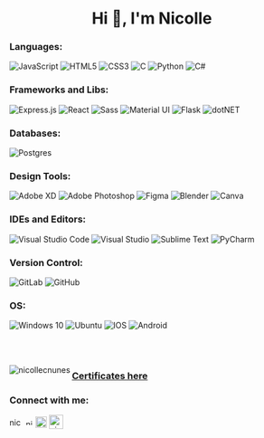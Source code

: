 <h1 align="center">Hi 👋, I'm Nicolle</h1>

<h3 align="left">Languages:</h3>
<p align="left">
<img alt="JavaScript" src="https://img.shields.io/badge/javascript-%23323330.svg?style=for-the-badge&logo=javascript&logoColor=%23F7DF1E"/>
<img alt="HTML5" src="https://img.shields.io/badge/html5-%23E34F26.svg?style=for-the-badge&logo=html5&logoColor=white"/>
<img alt="CSS3" src="https://img.shields.io/badge/css3-%231572B6.svg?style=for-the-badge&logo=css3&logoColor=white"/>
<img alt="C" src="https://img.shields.io/badge/c-%2300599C.svg?style=for-the-badge&logo=c&logoColor=white"/>
<img alt="Python" src="https://img.shields.io/badge/python-%2314354C.svg?style=for-the-badge&logo=python&logoColor=white"/>
<img alt="C#" src="https://img.shields.io/badge/c%23-%23239120.svg?style=for-the-badge&logo=c-sharp&logoColor=white"/>
</p>

<h3 align="left">Frameworks and Libs:</h3>
<p align="left">
<img alt="Express.js" src="https://img.shields.io/badge/express.js-%23404d59.svg?style=for-the-badge&logo=express&logoColor=%2361DAFB"/>
<img alt="React" src="https://img.shields.io/badge/react-%2320232a.svg?style=for-the-badge&logo=react&logoColor=%2361DAFB"/>
<img alt="Sass" src="https://img.shields.io/badge/SASS-hotpink.svg?style=for-the-badge&logo=SASS&logoColor=white"/>
<img alt="Material UI" src="https://img.shields.io/badge/materialui-%230081CB.svg?style=for-the-badge&logo=material-ui&logoColor=white"/>
<img alt="Flask" src="https://img.shields.io/badge/flask-%23000.svg?style=for-the-badge&logo=flask&logoColor=white"/>
<img alt= "dotNET" src="https://img.shields.io/badge/.NET-5C2D91?style=for-the-badge&logo=.net&logoColor=white"/>
</p>

<h3 align="left">Databases:</h3>
<img alt="Postgres" src ="https://img.shields.io/badge/postgres-%23316192.svg?style=for-the-badge&logo=postgresql&logoColor=white"/>

<h3 align="left">Design Tools:</h3>
<p align="left">
<img alt="Adobe XD" src="https://img.shields.io/badge/adobexd-%23FF26BE.svg?style=for-the-badge&logo=adobexd&logoColor=white"/>
<img alt="Adobe Photoshop" src="https://img.shields.io/badge/adobephotoshop-%2331A8FF.svg?style=for-the-badge&logo=adobephotoshop&logoColor=white"/>
<img alt="Figma" src="https://img.shields.io/badge/figma-%23F24E1E.svg?style=for-the-badge&logo=figma&logoColor=white"/>
<img alt="Blender" src="https://img.shields.io/badge/blender-%23F5792A.svg?style=for-the-badge&logo=blender&logoColor=white"/>
<img alt="Canva" src="https://img.shields.io/badge/Canva-%2300C4CC.svg?style=for-the-badge&logo=Canva&logoColor=white"/>
</p>

<h3 align="left">IDEs and Editors:</h3>
<p align="left">
<img alt="Visual Studio Code" src="https://img.shields.io/badge/VisualStudioCode-0078d7.svg?style=for-the-badge&logo=visual-studio-code&logoColor=white"/>
<img alt="Visual Studio" src="https://img.shields.io/badge/VisualStudio-5C2D91.svg?style=for-the-badge&logo=visual-studio&logoColor=white"/>
<img alt="Sublime Text" src="https://img.shields.io/badge/sublime_text-%23575757.svg?style=for-the-badge&logo=sublime-text&logoColor=important"/>
<img alt="PyCharm" src="https://img.shields.io/badge/pycharm-143?style=for-the-badge&logo=pycharm&logoColor=black&color=black&labelColor=green"/>
</p>

<h3 align="left">Version Control:</h3>
<p align="left">
<img alt="GitLab" src="https://img.shields.io/badge/gitlab-%23181717.svg?style=for-the-badge&logo=gitlab&logoColor=white"/>
<img alt="GitHub" src="https://img.shields.io/badge/github-%23121011.svg?style=for-the-badge&logo=github&logoColor=white"/>
</p>

<h3 align="left">OS:</h3>
<p align="left">
<img alt="Windows 10" src="https://img.shields.io/badge/Windows-0078D6?style=for-the-badge&logo=windows&logoColor=white" />
<img alt="Ubuntu" src="https://img.shields.io/badge/Ubuntu-E95420?style=for-the-badge&logo=ubuntu&logoColor=white" />
<img alt="IOS" src="https://img.shields.io/badge/iOS-000000?style=for-the-badge&logo=ios&logoColor=white">
<img alt="Android" src="https://img.shields.io/badge/Android-3DDC84?style=for-the-badge&logo=android&logoColor=white" />
</p>
<br><br>

<p><img align="left" src="https://github-readme-stats.vercel.app/api/top-langs?username=nicollecnunes&show_icons=true&locale=en&layout=compact&theme=radical" alt="nicollecnunes" /></p>

<a href="https://drive.google.com/drive/folders/1KAKcAZE1E7V_N2jjoYotk9-B5NEj_Vkp?usp=sharing"><h3 align="left">Certificates here</h3></a>

<h3 align="left">Connect with me:</h3>

<p align="left">
<a href="https://linkedin.com/in/nicollecnunes" target="blank"><img align="center" src="https://raw.githubusercontent.com/rahuldkjain/github-profile-readme-generator/master/src/images/icons/Social/linked-in-alt.svg" alt="nicollecnunes" height="15" width="25" /></a>
<a href="mailto:nicollecanuton@gmail.com" target="blank"><img align="center" src="https://upload.wikimedia.org/wikipedia/commons/thumb/7/7e/Gmail_icon_%282020%29.svg/512px-Gmail_icon_%282020%29.svg.png" alt="nicollecanuton" height="10" width="13" /></a>
<a href="https://www.instagram.com/nicollecnunes/" target="blank"><img align="center" src="https://upload.wikimedia.org/wikipedia/commons/thumb/a/a5/Instagram_icon.png/2048px-Instagram_icon.png" height="20" width="20" /></a>
<a href="https://www.facebook.com/sparkarhub/portfolios/ig/nicollecnunes/" target="blank"><img align="center" src="https://reports.exodus-privacy.eu.org/en/reports/76641/icon/" alt="nicollecanuton" height="25" width="25" /></a>
</p>



